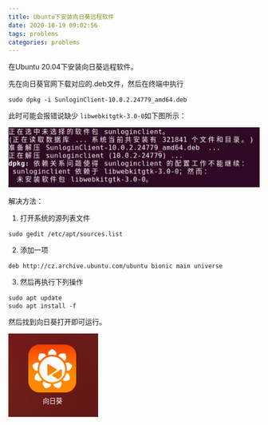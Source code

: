 ```yaml
---
title: Ubuntu下安装向日葵远程软件
date: 2020-10-19 09:02:56
tags: problems
categories: problems
---
```


在Ubuntu 20.04下安装向日葵远程软件。

<!-- more -->

先在向日葵官网下载对应的.deb文件，然后在终端中执行

```shell
sudo dpkg -i SunloginClient-10.0.2.24779_amd64.deb
```

此时可能会报错说缺少 `libwebkitgtk-3.0-0`如下图所示：

![libwebkitgtk-3.0-0](/img/problems/libwebkitgtk-3.0-0.webp)

解决方法：

1. 打开系统的源列表文件

```shell
sudo gedit /etc/apt/sources.list
```

2. 添加一项

```shell
deb http://cz.archive.ubuntu.com/ubuntu bionic main universe
```

3. 然后再执行下列操作

``` shell
sudo apt update
sudo apt install -f
```

然后找到向日葵打开即可运行。

![image-20201019164808406](/img/problems/SunloginClient.webp)


